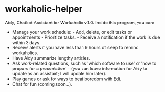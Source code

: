 # workaholic-helper
Aidy, Chatbot Assistant for Workaholic v.1.0. Inside this program, you can:
- Manage your work schedule:
      - Add, delete, or edit tasks or appointments
      - Prioritize tasks.
      - Receive a notification if the work is due within 3 days.
- Receive alerts if you have less than 9 hours of sleep to remind workaholics.
- Have Aidy summarize lengthy articles.
- Ask work-related questions, such as 'which software to use' or 'how to prepare for a presentation'
       - (you can leave information for Aidy to update as an assistant; I will update him later).
- Play games or ask for ways to beat boredom with Edi.
- Chat for fun (coming soon...).
